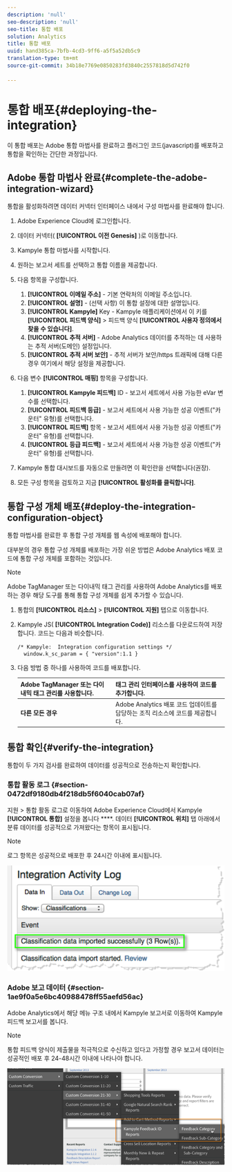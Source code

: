 ```yaml
---
description: 'null'
seo-description: 'null'
seo-title: 통합 배포
solution: Analytics
title: 통합 배포
uuid: hand385ca-7bfb-4cd3-9ff6-a5f5a52db5c9
translation-type: tm+mt
source-git-commit: 34b18e7769e0850283fd3840c2557818d5d742f0

---
```



# 통합 배포{#deploying-the-integration}

이 통합 배포는 Adobe 통합 마법사를 완료하고 플러그인 코드(javascript)를 배포하고 통합을 확인하는 간단한 과정입니다.

## Adobe 통합 마법사 완료{#complete-the-adobe-integration-wizard}

통합을 활성화하려면 데이터 커넥터 인터페이스 내에서 구성 마법사를 완료해야 합니다.

1. Adobe Experience Cloud에 로그인합니다.
1. 데이터 커넥터( **[!UICONTROL 이전 Genesis]** )로 이동합니다.
1. Kampyle 통합 마법사를 시작합니다.
1. 원하는 보고서 세트를 선택하고 통합 이름을 제공합니다.
1. 다음 항목을 구성합니다.

   1. **[!UICONTROL 이메일 주소]** - 기본 연락처의 이메일 주소입니다.
   1. **[!UICONTROL 설명]** - (선택 사항) 이 통합 설정에 대한 설명입니다.
   1. **[!UICONTROL Kampyle]** Key - Kampyle 애플리케이션에서 이 키를 **[!UICONTROL 피드백 양식]** &gt; 피드백 양식 **[!UICONTROL 사용자 정의에서 찾을 수 있습니다]**.
   1. **[!UICONTROL 추적 서버]** - Adobe Analytics 데이터를 추적하는 데 사용하는 추적 서버(도메인) 설정입니다.
   1. **[!UICONTROL 추적 서버 보안]** - 추적 서버가 보안/https 트래픽에 대해 다른 경우 여기에서 해당 설정을 제공합니다.
1. 다음 변수 **[!UICONTROL 매핑]** 항목을 구성합니다.

   1. **[!UICONTROL Kampyle 피드백]** ID - 보고서 세트에서 사용 가능한 eVar 변수를 선택합니다.
   1. **[!UICONTROL 피드백 등급]** - 보고서 세트에서 사용 가능한 성공 이벤트("카운터" 유형)를 선택합니다.
   1. **[!UICONTROL 피드백]** 항목 - 보고서 세트에서 사용 가능한 성공 이벤트("카운터" 유형)를 선택합니다.
   1. **[!UICONTROL 등급 피드백]** - 보고서 세트에서 사용 가능한 성공 이벤트("카운터" 유형)를 선택합니다.
1. Kampyle 통합 대시보드를 자동으로 만들려면 이 확인란을 선택합니다(권장).
1. 모든 구성 항목을 검토하고 지금 **[!UICONTROL 활성화를 클릭합니다]**.

## 통합 구성 개체 배포{#deploy-the-integration-configuration-object}

통합 마법사를 완료한 후 통합 구성 개체를 웹 속성에 배포해야 합니다.

대부분의 경우 통합 구성 개체를 배포하는 가장 쉬운 방법은 Adobe Analytics 배포 코드에 통합 구성 개체를 포함하는 것입니다.

>[!NOTE]
>
>Adobe TagManager 또는 다이내믹 태그 관리를 사용하여 Adobe Analytics를 배포하는 경우 해당 도구를 통해 통합 구성 개체를 쉽게 추가할 수 있습니다.

1. 통합의 **[!UICONTROL 리소스]** &gt; **[!UICONTROL 지원]** 탭으로 이동합니다.
1. Kampyle JS( **[!UICONTROL Integration Code)]** 리소스를 다운로드하여 저장합니다. 코드는 다음과 비슷합니다.

   ```
   /* Kampyle:  Integration configuration settings */
     window.k_sc_param = { "version":1.1 }
   ```

1. 다음 방법 중 하나를 사용하여 코드를 배포합니다.

   | **Adobe TagManager 또는 다이내믹 태그 관리를 사용합니다.** | 태그 관리 인터페이스를 사용하여 코드를 추가합니다. |
   |---|---|
   | **다른 모든 경우** | Adobe Analytics 배포 코드 업데이트를 담당하는 조직 리소스에 코드를 제공합니다. |

## 통합 확인{#verify-the-integration}

통합이 두 가지 검사를 완료하여 데이터를 성공적으로 전송하는지 확인합니다.

### 통합 활동 로그 {#section-0472df9180db4f218db5f6040cab07af}

지원 &gt; 통합 활동 로그로 이동하여 Adobe Experience Cloud에서 Kampyle **[!UICONTROL 통합]** 설정을 봅니다 ****. 데이터 **[!UICONTROL 위치]** 탭 아래에서 분류 데이터를 성공적으로 가져왔다는 항목이 표시됩니다.

>[!NOTE]
>
>로그 항목은 성공적으로 배포한 후 24시간 이내에 표시됩니다.

![](assets/integration_activity_log.png)

### Adobe 보고 데이터 {#section-1ae9f0a5e6bc40988478ff55aefd56ac}

Adobe Analytics에서 해당 메뉴 구조 내에서 Kampyle 보고서로 이동하여 Kampyle 피드백 보고서를 봅니다.

>[!NOTE]
>
>통합 피드백 양식이 제출물을 적극적으로 수신하고 있다고 가정할 경우 보고서 데이터는 성공적인 배포 후 24-48시간 이내에 나타나야 합니다.

![](assets/adobe_reporting_data.png)

